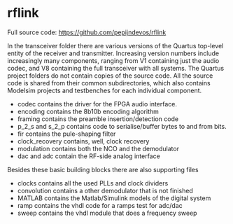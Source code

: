 # rflink

Full source code: https://github.com/pepijndevos/rflink

In the transceiver folder there are various versions of the Quartus top-level entity of the receiver and transmitter.
Increasing version numbers include increasingly many components, ranging from V1 containing just the audio codec, and V8 containing the full transceiver with all systems. The Quartus project folders do not contain copies of the source code. All the source code is shared from their common subdirectories, which also contains Modelsim projects and testbenches for each individual component.

* codec contains the driver for the FPGA audio interface.
* encoding contains the 8b10b encoding algorithm
* framing contains the preamble insertion/detection code
* p_2_s and s_2_p contains code to serialise/buffer bytes to and from bits.
* fir contains the pule-shaping filter
* clock_recovery contains, well, clock recovery
* modulation contains both the NCO and the demodulator
* dac and adc contain the RF-side analog interface

Besides these basic building blocks there are also supporting files

* clocks contains all the used PLLs and clock dividers
* convolution contains a other demodulator that is not finished
* MATLAB contains the Matlab/Simulink models of the digital system
* ramp contains the vhdl code for a ramps test for adc/dac
* sweep contains the vhdl module that does a frequency sweep